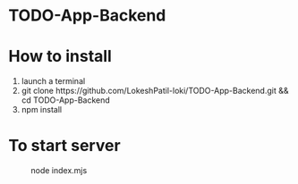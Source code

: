# TODO-App-Backend

# How to install
<ol>
  <li>launch a terminal</li>
  <li>git clone https://github.com/LokeshPatil-loki/TODO-App-Backend.git && cd TODO-App-Backend</li>
  <li>npm install</li>
</ol>

# To start server
  <dl>
    <dd> node index.mjs</dd>
  </dl>
